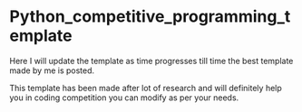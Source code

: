 # Python_competitive_programming_template

Here I will update the template as time progresses till time the best template made by me is posted.

This template has been made after lot of research and will definitely help you in coding competition you can modify as per your needs.
